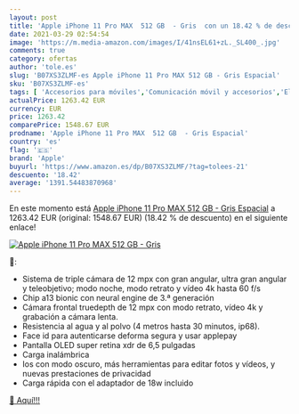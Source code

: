 ```yaml
---
layout: post
title: 'Apple iPhone 11 Pro MAX  512 GB  - Gris  con un 18.42 % de descuento'
date: 2021-03-29 02:54:54
image: 'https://m.media-amazon.com/images/I/41nsEL61+zL._SL400_.jpg'
comments: true
category: ofertas
author: 'tole.es'
slug: 'B07XS3ZLMF-es Apple iPhone 11 Pro MAX 512 GB - Gris Espacial'
sku: 'B07XS3ZLMF-es'
tags: [ 'Accesorios para móviles','Comunicación móvil y accesorios','Electrónica','Fundas y carcasas para teléfonos móviles','apple','iphone', ]
actualPrice: 1263.42 EUR
currency: EUR
price: 1263.42
comparePrice: 1548.67 EUR
prodname: 'Apple iPhone 11 Pro MAX  512 GB  - Gris Espacial'
country: 'es'
flag: '🇪🇸'
brand: 'Apple'
buyurl: 'https://www.amazon.es/dp/B07XS3ZLMF/?tag=tolees-21'
descuento: '18.42'
average: '1391.54483870968'
---
```


En este momento está [Apple iPhone 11 Pro MAX  512 GB  - Gris Espacial](https://www.amazon.es/dp/B07XS3ZLMF/?tag=tolees-21) a 1263.42 EUR (original: 1548.67 EUR) (18.42 %  de descuento) en el siguiente enlace!

[![Apple iPhone 11 Pro MAX  512 GB  - Gris ](https://m.media-amazon.com/images/I/41nsEL61+zL._SL400_.jpg)](https://www.amazon.es/dp/B07XS3ZLMF/?tag=tolees-21)

🔎:

- Sistema de triple cámara de 12 mpx con gran angular, ultra gran angular y teleobjetivo; modo noche, modo retrato y vídeo 4k hasta 60 f/s
- Chip a13 bionic con neural engine de 3.ª generación
- Cámara frontal truedepth de 12 mpx con modo retrato, vídeo 4k y grabación a cámara lenta.
- Resistencia al agua y al polvo (4 metros hasta 30 minutos, ip68).
- Face id para autenticarse deforma segura y usar applepay
- Pantalla OLED super retina xdr de 6,5 pulgadas
- Carga inalámbrica
- Ios con modo oscuro, más herramientas para editar fotos y vídeos, y nuevas prestaciones de privacidad
- Carga rápida con el adaptador de 18w incluido

[🛒 Aquí!!!](https://www.amazon.es/dp/B07XS3ZLMF/?tag=tolees-21)

